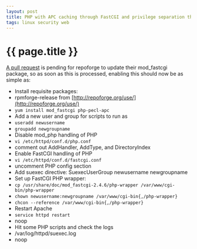 ```yaml
---
layout: post
title: PHP with APC caching through FastCGI and privilege separation through SuExec running under SELinux on RHEL 5
tags: linux security web
---
```


# {{ page.title }}

[A pull request](https://github.com/repoforge/rpms/pull/165) is pending for repoforge to update their mod_fastcgi package, so as soon as this is processed, enabling this should now be as simple as:

 * Install requisite packages:
  * rpmforge-release from [http://repoforge.org/use/](http://repoforge.org/use/)
  * `yum install mod_fastcgi php-pecl-apc`
 * Add a new user and group for scripts to run as
  * `useradd newusername`
  * `groupadd newgroupname`
 * Disable mod_php handling of PHP
  * `vi /etc/httpd/conf.d/php.conf`
  * comment out AddHandler, AddType, and DirectoryIndex
 * Enable FastCGI handling of PHP
  * `vi /etc/httpd/conf.d/fastcgi.conf`
  * uncomment PHP config section
  * Add suexec directive: SuexecUserGroup newusername newgroupname
 * Set up FastCGI PHP wrapper:
  * `cp /usr/share/doc/mod_fastcgi-2.4.6/php-wrapper /var/www/cgi-bin/php-wrapper`
  * `chown newusername:newgroupname /var/www/cgi-bin{,/php-wrapper}`
  * `chcon --reference /var/www/cgi-bin{,/php-wrapper}`
 * Restart Apache
  * `service httpd restart`
  * noop
 * Hit some PHP scripts and check the logs
  * /var/log/httpd/suexec.log
  * noop
